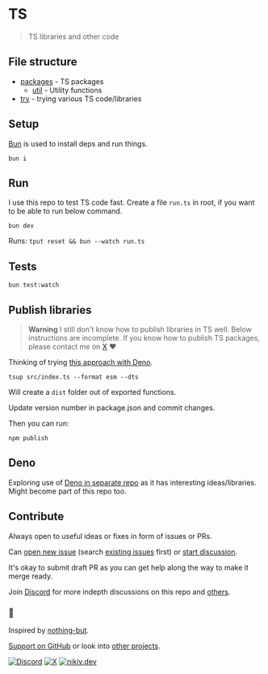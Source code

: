 # TS

> TS libraries and other code

## File structure

- [packages](packages) - TS packages
  - [util](packages/util) - Utility functions
- [try](try) - trying various TS code/libraries

## Setup

[Bun](https://bun.sh/) is used to install deps and run things.

```
bun i
```

## Run

I use this repo to test TS code fast. Create a file `run.ts` in root, if you want to be able to run below command.

```
bun dev
```

Runs: `tput reset && bun --watch run.ts`

## Tests

```
bun test:watch
```

## Publish libraries

> **Warning**
> I still don't know how to publish libraries in TS well. Below instructions are incomplete. If you know how to publish TS packages, please contact me on [X](https://twitter.com/nikitavoloboev) ♥️

Thinking of trying [this approach with Deno](https://dev.to/jlarky/creating-an-npm-package-in-2024-deno-dnt-3467).

```
tsup src/index.ts --format esm --dts
```

Will create a `dist` folder out of exported functions.

Update version number in package.json and commit changes.

Then you can run:

```
npm publish
```

## Deno

Exploring use of [Deno in separate repo](https://github.com/nikitavoloboev/deno) as it has interesting ideas/libraries. Might become part of this repo too.

## Contribute

Always open to useful ideas or fixes in form of issues or PRs.

Can [open new issue](../../issues/new/choose) (search [existing issues](../../issues) first) or [start discussion](../../discussions).

It's okay to submit draft PR as you can get help along the way to make it merge ready.

Join [Discord](https://discord.com/invite/TVafwaD23d) for more indepth discussions on this repo and [others](https://github.com/nikitavoloboev#src).

### 🖤

Inspired by [nothing-but](https://github.com/thetarnav/nothing-but).

[Support on GitHub](https://github.com/sponsors/nikitavoloboev) or look into [other projects](https://nikiv.dev/projects).

[![Discord](https://img.shields.io/badge/Discord-100000?style=flat&logo=discord&logoColor=white&labelColor=black&color=black)](https://discord.com/invite/TVafwaD23d) [![X](https://img.shields.io/badge/nikitavoloboev-100000?logo=X&color=black)](https://twitter.com/nikitavoloboev) [![nikiv.dev](https://img.shields.io/badge/nikiv.dev-black)](https://nikiv.dev)
